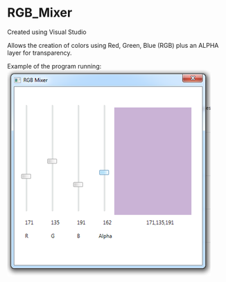 # RGB_Mixer
Created using Visual Studio

Allows the creation of colors using Red, Green, Blue (RGB) plus an ALPHA layer for transparency.

Example of the program running:
 ![alt text](https://github.com/J0K3Rn/RGB_Mixer/blob/master/example.png?raw=true)